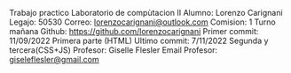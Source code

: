 Trabajo practico Laboratorio de compùtacion II
Alumno: Lorenzo Carignani
Legajo: 50530
Correo: lorenzocarignani@outlook.com
Comision: 1 Turno mañana
Github: https://github.com/lorenzocarignani
Primer commit: 11/09/2022 Primera parte (HTML)
Ultimo commit: 7/11/2022 Segunda y tercera(CSS+JS)
Profesor: Giselle Flesler
Email Profesor: giseleflesler@gmail.com